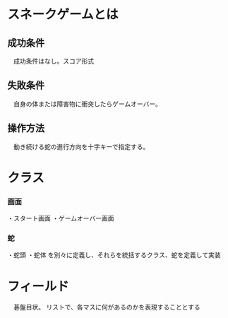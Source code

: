 # スネークゲームとは
## 成功条件
　成功条件はなし。スコア形式
## 失敗条件
　自身の体または障害物に衝突したらゲームオーバー。
## 操作方法
　動き続ける蛇の進行方向を十字キーで指定する。

# クラス
### 画面
・スタート画面
・ゲームオーバー画面

### 蛇
  ・蛇頭
  ・蛇体
  を別々に定義し、それらを統括するクラス、蛇を定義して実装

# フィールド
　碁盤目状。
  リストで、各マスに何があるのかを表現することとする
